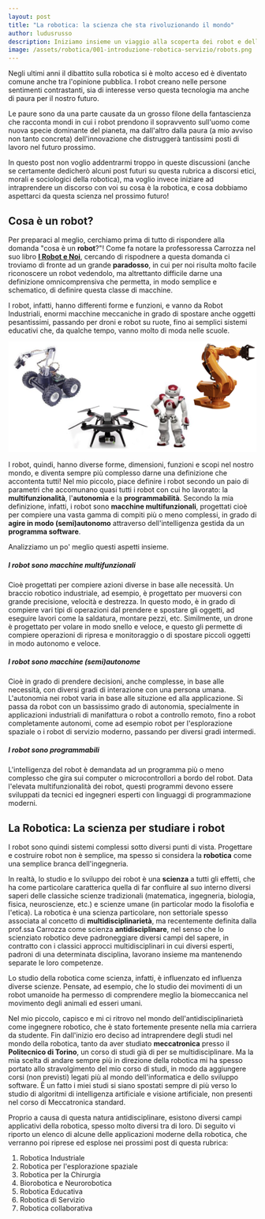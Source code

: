 ```yaml
---
layout: post
title: "La robotica: la scienza che sta rivoluzionando il mondo"
author: ludusrusso
description: Iniziamo insieme un viaggio alla scoperta dei robot e della robotica!
image: /assets/robotica/001-introduzione-robotica-servizio/robots.png
---
```


Negli ultimi anni il dibattito sulla robotica si è molto acceso ed è diventato comune anche tra l'opinione pubblica.
I robot creano nelle persone sentimenti contrastanti, sia di interesse verso questa tecnologia ma anche di paura
per il nostro futuro.

Le paure sono da una parte causate da un grosso filone della fantascienza che racconta mondi in cui i robot prendono
il sopravvento sull'uomo come nuova specie dominante del pianeta, ma dall'altro dalla paura (a mio avviso non tanto concreta) dell'innovazione che distruggerà tantissimi posti di lavoro nel futuro prossimo.

In questo post non voglio addentrarmi troppo in queste discussioni (anche se certamente dedicherò alcuni post futuri su questa rubrica a discorsi etici, morali e sociologici della robotica), ma voglio invece iniziare ad intraprendere un discorso con voi su cosa è la robotica, e cosa dobbiamo aspettarci da questa scienza nel prossimo futuro!

## Cosa è un robot?

Per preparaci al meglio, cerchiamo prima di tutto di rispondere alla domanda "cosa è un **robot**?"! Come fa notare la professoressa Carrozza nel suo libro [**I Robot e Noi**](https://amzn.to/2sVkCOt), cercando di rispodnere a questa domanda ci troviamo di fronte ad un grande **paradosso**, in cui per noi risulta molto facile riconoscere un robot vedendolo, ma altrettanto difficile darne una definizione 
omnicomprensiva che permetta, in modo semplice e schematico, di definire questa classe di macchine.

I robot, infatti, hanno differenti forme e funzioni, e vanno da Robot Industriali, enormi macchine meccaniche in grado di spostare anche oggetti pesantissimi, passando per droni e robot su ruote, fino ai semplici sistemi educativi che, da qualche tempo, vanno molto di moda nelle scuole.

![alcuni esempi di robot](/assets/robotica/001-introduzione-robotica-servizio/robots.png)

I robot, quindi, hanno diverse forme, dimensioni, funzioni e scopi nel nostro mondo, e diventa sempre più complesso darne una definizione che accontenta tutti! Nel mio piccolo, piace definire i robot secondo un paio di parametri che accomunano
quasi tutti i robot con cui ho lavorato: la **multifunzionalità**, l'**autonomia** e la **programmabilità**. Secondo la mia definizione, infatti, i robot sono **macchine multifunzionali**, progettati cioè per compiere una vasta gamma di compiti più o meno complessi, in grado di **agire in modo (semi)autonomo** attraverso dell'intelligenza gestida da un **programma software**.

Analizziamo un po' meglio questi aspetti insieme.

##### I robot sono macchine multifunzionali

Cioè progettati per compiere azioni diverse in base alle necessità. Un braccio robotico industriale, ad esempio, è progettato per muoversi con grande precisione, velocità e destrezza. In questo modo, è in grado di compiere vari tipi di operazioni dal prendere e spostare gli oggetti, ad eseguire lavori come la saldatura, montare pezzi, etc. Similmente, un drone è progettato per volare in modo snello e veloce, e questo gli permette di compiere operazioni di ripresa e monitoraggio o di spostare piccoli oggetti in modo autonomo e veloce.

##### I robot sono macchine (semi)autonome

Cioè in grado di prendere decisioni, anche complesse, in base alle necessità, con diversi gradi di interazione con una persona umana.
L'autonomia nei robot varia in base alle situzione ed alla applicazione. Si passa da robot con un bassissimo grado di autonomia, specialmente in applicazioni industriali di manifattura o robot a controllo remoto, fino a robot completamente autonomi, come ad esempio robot per l'esplorazione spaziale o i robot di servizio moderno, passando per diversi gradi intermedi.

##### I robot sono programmabili

L'intelligenza del robot è demandata ad un programma più o meno complesso che gira sui computer o microcontrollori a bordo del robot.
Data l'elevata multifunzionalità dei robot, questi programmi devono essere sviluppati da tecnici ed ingegneri esperti con linguaggi di programmazione moderni.


## La Robotica: La scienza per studiare i robot

I robot sono quindi sistemi complessi sotto diversi punti di vista. Progettare e costruire robot non è semplice, ma spesso si considera la **robotica** come una semplice branca dell'ingegneria. 

In realtà, lo studio e lo sviluppo dei robot è una **scienza** a tutti gli effetti, che ha come particolare caratterica quella di far confluire al suo interno diversi saperi delle classiche scienze tradizionali (matematica, ingegneria, biologia, fisica, neuroscienze, etc.) e scienze umane (in particolar modo la fisolofia e l'etica). La robotica è una scienza particolare, non settoriale spesso associata al concetto di **multidisciplinarietà**, ma recentemente definita dalla prof.ssa Carrozza come scienza **antidisciplinare**, nel senso che lo scienziato robotico deve padroneggiare diversi campi del sapere, in contratto con i classici approcci multidisciplinari in cui diversi esperti, padroni di una determinata disciplina, lavorano insieme ma mantenendo separate le loro competenze.

Lo studio della robotica come scienza, infatti, è influenzato ed influenza diverse scienze. Pensate, ad esempio, che lo studio dei movimenti di un robot umanoide ha permesso di comprendere meglio la biomeccanica nel movimento degli animali ed esseri umani.

Nel mio piccolo, capisco e mi ci ritrovo nel mondo dell'antidisciplinarietà come ingegnere robotico, che è stato fortemente presente nella mia carriera da studente. Fin dall'inizio ero deciso ad intraprendere degli studi nel mondo della robotica, tanto da aver studiato **meccatronica** presso il **Politecnico di Torino**, un corso di studi già di per se multidisciplinare. 
Ma la mia scelta di andare sempre più in direzione della robotica mi ha spesso portato allo stravolgimento del mio corso di studi, in modo da aggiungere corsi (non previsti) legati più al mondo dell'informatica e dello sviluppo software. 
È un fatto i miei studi si siano spostati sempre di più verso lo studio di algoritmi di intelligenza artificiale e visione artificiale, non presenti nel corso di Meccatronica standard.

Proprio a causa di questa natura antidisciplinare, esistono diversi campi applicativi della robotica, spesso molto diversi tra di loro. Di seguito vi riporto un elenco di alcune delle applicazioni moderne della robotica, che verranno poi riprese ed esplose nei prossimi post di questa rubrica:

1. Robotica Industriale
2. Robotica per l'esplorazione spaziale
3. Robotica per la Chirurgia
4. Biorobotica e Neurorobotica
5. Robotica Educativa
6. Robotica di Servizio
7. Robotica collaborativa

